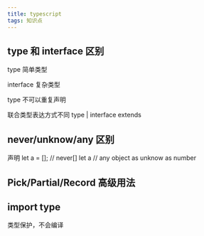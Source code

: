 ```yaml
---
title: typescript
tags: 知识点
--- 
```

## type 和 interface 区别

type 简单类型

interface 复杂类型

type 不可以重复声明

联合类型表达方式不同 type |    interface  extends

## never/unknow/any 区别
声明 let a = [];   // never[]
let a // any
object as unknow as number
## Pick/Partial/Record 高级用法

## import type

类型保护，不会编译
